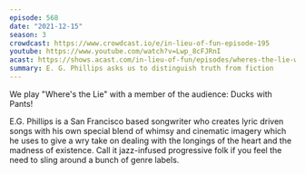 ```yaml
---
episode: 568
date: "2021-12-15"
season: 3
crowdcast: https://www.crowdcast.io/e/in-lieu-of-fun-episode-195
youtube: https://www.youtube.com/watch?v=Lwp_8cFJRnI
acast: https://shows.acast.com/in-lieu-of-fun/episodes/wheres-the-lie-with-ducks-with-pants
summary: E. G. Phillips asks us to distinguish truth from fiction
---
```

We play "Where's the Lie" with a member of the audience: Ducks with Pants!

E.G. Phillips is a San Francisco based songwriter who creates lyric driven songs with his own special blend of whimsy and cinematic imagery which he uses to give a wry take on dealing with the longings of the heart and the madness of existence.  Call it jazz-infused progressive folk if you feel the need to sling around a bunch of genre labels.
